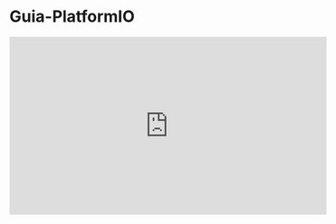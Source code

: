 # Guia-PlatformIO

<iframe width="560" height="315" src="https://www.youtube.com/embed/5cgFFZbAJFI" title="YouTube video player" frameborder="0" allow="accelerometer; autoplay; clipboard-write; encrypted-media; gyroscope; picture-in-picture" allowfullscreen></iframe>
